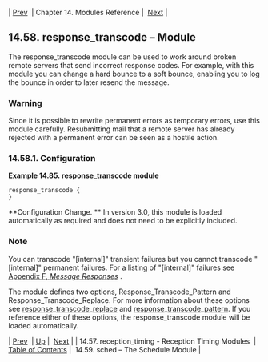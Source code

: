 | [Prev](modules.reception_timing)  | Chapter 14. Modules Reference |  [Next](modules.sched) |

## 14.58. response_transcode – Module

<a class="indexterm" name="idp21004752"></a>

The response_transcode module can be used to work around broken remote servers that send incorrect response codes. For example, with this module you can change a hard bounce to a soft bounce, enabling you to log the bounce in order to later resend the message.

### Warning

Since it is possible to rewrite permanent errors as temporary errors, use this module carefully. Resubmitting mail that a remote server has already rejected with a permanent error can be seen as a hostile action.

### 14.58.1. Configuration

<a name="example.response_transcode.3"></a>

**Example 14.85. response_transcode module**

```
response_transcode {
}
```

**Configuration Change. ** In version 3.0, this module is loaded automatically as required and does not need to be explicitly included.

### Note

You can transcode "[internal]" transient failures but you cannot transcode "[internal]" permanent failures. For a listing of "[internal]" failures see [Appendix F, *Message Responses*](responses "Appendix F. Message Responses") .

The module defines two options, Response_Transcode_Pattern and Response_Transcode_Replace. For more information about these options see [response_transcode_replace](conf.ref.response_transcode_replace "response_transcode_replace") and [response_transcode_pattern](conf.ref.response_transcode_pattern "response_transcode_pattern"). If you reference either of these options, the response_transcode module will be loaded automatically.

| [Prev](modules.reception_timing)  | [Up](modules) |  [Next](modules.sched) |
| 14.57. reception_timing - Reception Timing Modules  | [Table of Contents](index) |  14.59. sched – The Schedule Module |
